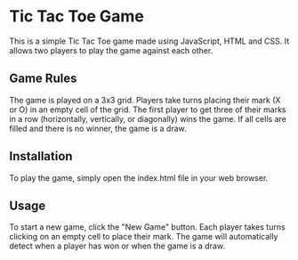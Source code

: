 # Tic Tac Toe Game
This is a simple Tic Tac Toe game made using JavaScript, HTML and CSS. It allows two players to play the game against each other.

## Game Rules
The game is played on a 3x3 grid. Players take turns placing their mark (X or O) in an empty cell of the grid. The first player to get three of their marks in a row (horizontally, vertically, or diagonally) wins the game. If all cells are filled and there is no winner, the game is a draw.

## Installation
To play the game, simply open the index.html file in your web browser.

## Usage
To start a new game, click the "New Game" button. Each player takes turns clicking on an empty cell to place their mark. The game will automatically detect when a player has won or when the game is a draw.